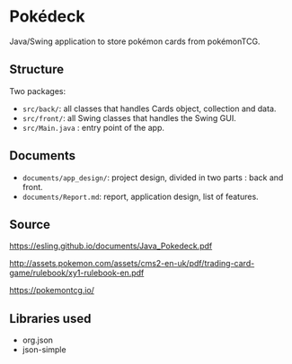 # Pokédeck
Java/Swing application to store pokémon cards from pokémonTCG.

## Structure
Two packages:
- ```src/back/```: all classes that handles Cards object, collection and data.
- ```src/front/```: all Swing classes that handles the Swing GUI.
- ```src/Main.java``` : entry point of the app.

## Documents
- ```documents/app_design/```: project design, divided in two parts : back and front.
- ```documents/Report.md```: report, application design, list of features.

## Source
https://esling.github.io/documents/Java_Pokedeck.pdf

http://assets.pokemon.com/assets/cms2-en-uk/pdf/trading-card-game/rulebook/xy1-rulebook-en.pdf

https://pokemontcg.io/


## Libraries used

- org.json
- json-simple
